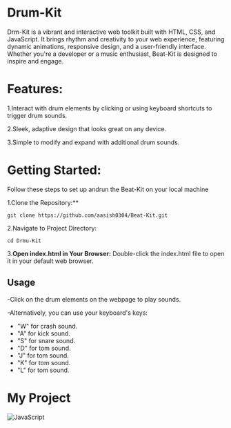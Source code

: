# Drum-Kit
Drm-Kit is a vibrant and interactive web toolkit built with HTML, CSS, and JavaScript. It brings rhythm and creativity to your web experience, featuring dynamic animations, responsive design, and a user-friendly interface. Whether you're a developer or a music enthusiast, Beat-Kit is designed to inspire and engage.


 # Features:

 1.Interact with drum elements by clicking or using keyboard shortcuts to trigger drum sounds.

 
 2.Sleek, adaptive design that looks great on any device.

 
 3.Simple to modify and expand with additional drum sounds.

 # Getting Started:
 Follow these steps to set up andrun the Beat-Kit on your local machine

 
  1.Clone the Repository:**

 
 
 ```
 git clone https://github.com/aasish0304/Beat-Kit.git
 ```


 2.Navigate to Project Directory:
  ```
  cd Drmu-Kit
  ```
 3.**Open index.html in Your Browser:**
    Double-click the index.html file to open it in your default web browser.

## Usage
-Click on the drum elements on the webpage to play sounds.


-Alternatively, you can use your keyboard's keys:
- "W" for crash sound.
- "A" for kick sound.
- "S" for snare sound.
- "D" for tom sound.
- "J" for tom sound.
- "K" for tom sound.
- "L" for tom sound.

# My Project

![JavaScript](https://img.shields.io/badge/Language-JavaScript-blue)
